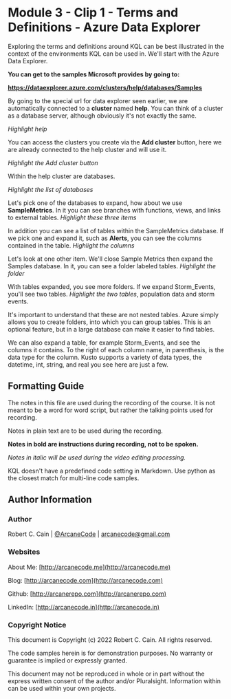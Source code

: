 # Module 3 - Clip 1 - Terms and Definitions - Azure Data Explorer


Exploring the terms and definitions around KQL can be best illustrated in the context of the environments KQL can be used in. We'll start with the Azure Data Explorer.

**You can get to the samples Microsoft provides by going to:**

**https://dataexplorer.azure.com/clusters/help/databases/Samples**

By going to the special url for data explorer seen earlier, we are automatically connected to a **cluster** named **help**. You can think of a cluster as a database server, although obviously it's not exactly the same.

_Highlight help_

You can access the clusters you create via the **Add cluster** button, here we are already connected to the help cluster and will use it.

_Highlight the Add cluster button_

Within the help cluster are databases.

_Highlight the list of databases_

Let's pick one of the databases to expand, how about we use **SampleMetrics**. In it you can see branches with functions, views, and links to external tables. _Highlight these three items_

In addition you can see a list of tables within the SampleMetrics database. If we pick one and expand it, such as **Alerts**, you can see the columns contained in the table. _Highlight the columns_

Let's look at one other item. We'll close Sample Metrics then expand the Samples database. In it, you can see a folder labeled tables. _Highlight the folder_

With tables expanded, you see more folders. If we expand Storm_Events, you'll see two tables. _Highlight the two tables_, population data and storm events.

It's important to understand that these are not nested tables. Azure simply allows you to create folders, into which you can group tables. This is an optional feature, but in a large database can make it easier to find tables.

We can also expand a table, for example Storm_Events, and see the columns it contains. To the right of each column name, in parenthesis, is the data type for the column. Kusto supports a variety of data types, the datetime, int, string, and real you see here are just a few.

## Formatting Guide

The notes in this file are used during the recording of the course. It is not meant to be a word for word script, but rather the talking points used for recording.

Notes in plain text are to be used during the recording.

**Notes in bold are instructions during recording, not to be spoken.**

_Notes in italic will be used during the video editing processing._

KQL doesn't have a predefined code setting in Markdown. Use python as the closest match for multi-line code samples.

## Author Information

### Author

Robert C. Cain | [@ArcaneCode](https://twitter.com/arcanecode) | arcanecode@gmail.com

### Websites

About Me: [http://arcanecode.me](http://arcanecode.me)

Blog: [http://arcanecode.com](http://arcanecode.com)

Github: [http://arcanerepo.com](http://arcanerepo.com)

LinkedIn: [http://arcanecode.in](http://arcanecode.in)

### Copyright Notice

This document is Copyright (c) 2022 Robert C. Cain. All rights reserved.

The code samples herein is for demonstration purposes. No warranty or guarantee is implied or expressly granted.

This document may not be reproduced in whole or in part without the express written consent of the author and/or Pluralsight. Information within can be used within your own projects.

